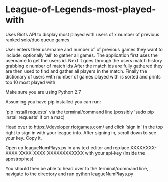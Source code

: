 # League-of-Legends-most-played-with
Uses Riots API to display most played with users of x number of previous ranked solo/duo queue games

User enters their username and number of of previous games they want to include, optionally 'all' to gather all games.
The application first uses the username to get the users id.
Next it goes through the users match history grabbing x number of match ids
After the match ids are fully gathered they are then used to find and gather all players in the match.
Finally the dictionary of users with number of games played with is sorted and prints top 10 most played with

Make sure you are using Python 2.7

Assuming you have pip installed you can run:

'pip install requests' via the terminal/command line (possibly 'sudo pip install requests' if on a mac)

Head over to https://developer.riotgames.com/ and click 'sign in' in the top right to sign in with your league info. After signing in, scroll down to see your key. Copy it.

Open up leagueNumPlays.py in any text editor and replace XXXXXXXX-XXXX-XXXX-XXXX-XXXXXXXXXXXX with your api-key (inside the apostrophes)

You should then be able to head over to the terminal/command line, navigate to the directory and run python leagueNumPlays.py
